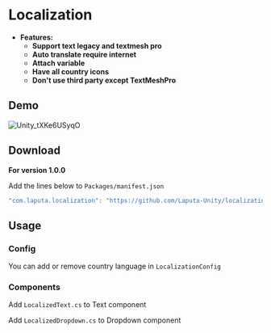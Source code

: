 # Localization
- **Features:**
  - **Support text legacy and textmesh pro**
  - **Auto translate require internet**
  - **Attach variable**
  - **Have all country icons**
  - **Don't use third party except TextMeshPro**
## Demo
![Unity_tXKe6USyqO](https://user-images.githubusercontent.com/52252046/222652172-f6ab0ee0-0d81-4439-9109-f50bb1e9af97.gif)
## Download
**For version 1.0.0**

Add the lines below to ```Packages/manifest.json```

``` csharp
"com.laputa.localization": "https://github.com/Laputa-Unity/localization#1.0.0",
```
## Usage
### Config
You can add or remove country language in ```LocalizationConfig```
### Components
Add ```LocalizedText.cs``` to Text component

Add ```LocalizedDropdown.cs``` to Dropdown component

